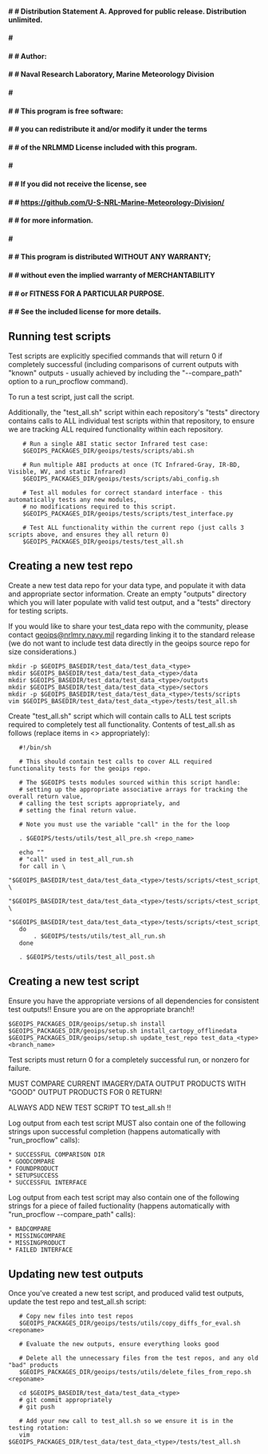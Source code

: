 #### # # Distribution Statement A. Approved for public release. Distribution unlimited.
#### # # 
#### # # Author:
#### # # Naval Research Laboratory, Marine Meteorology Division
#### # # 
#### # # This program is free software:
#### # # you can redistribute it and/or modify it under the terms
#### # # of the NRLMMD License included with this program.
#### # # 
#### # # If you did not receive the license, see
#### # # https://github.com/U-S-NRL-Marine-Meteorology-Division/
#### # # for more information.
#### # # 
#### # # This program is distributed WITHOUT ANY WARRANTY;
#### # # without even the implied warranty of MERCHANTABILITY
#### # # or FITNESS FOR A PARTICULAR PURPOSE.
#### # # See the included license for more details.

Running test scripts
--------------------

Test scripts are explicitly specified commands that will return 0 if completely successful (including
comparisons of current outputs with "known" outputs - usually achieved by including the "--compare_path"
option to a run_procflow command).

To run a test script, just call the script.

Additionally, the "test_all.sh" script within each repository's "tests" directory contains calls
to ALL individual test scripts within that repository, to ensure we are tracking ALL required
functionality within each repository.

```
    # Run a single ABI static sector Infrared test case:
    $GEOIPS_PACKAGES_DIR/geoips/tests/scripts/abi.sh
    
    # Run multiple ABI products at once (TC Infrared-Gray, IR-BD, Visible, WV, and static Infrared)
    $GEOIPS_PACKAGES_DIR/geoips/tests/scripts/abi_config.sh
    
    # Test all modules for correct standard interface - this automatically tests any new modules,
    # no modifications required to this script.
    $GEOIPS_PACKAGES_DIR/geoips/tests/scripts/test_interface.py
    
    # Test ALL functionality within the current repo (just calls 3 scripts above, and ensures they all return 0)
    $GEOIPS_PACKAGES_DIR/geoips/tests/test_all.sh
```

Creating a new test repo
------------------------

Create a new test data repo for your data type, and populate it with data and appropriate sector information.
Create an empty "outputs" directory which you will later populate with valid test output, and a "tests" directory
for testing scripts.

If you would like to share your test_data repo with the community, please contact geoips@nrlmry.navy.mil
regarding linking it to the standard release (we do not want to include test data directly in the
geoips source repo for size considerations.)

```
mkdir -p $GEOIPS_BASEDIR/test_data/test_data_<type>
mkdir $GEOIPS_BASEDIR/test_data/test_data_<type>/data
mkdir $GEOIPS_BASEDIR/test_data/test_data_<type>/outputs
mkdir $GEOIPS_BASEDIR/test_data/test_data_<type>/sectors
mkdir -p $GEOIPS_BASEDIR/test_data/test_data_<type>/tests/scripts
vim $GEOIPS_BASEDIR/test_data/test_data_<type>/tests/test_all.sh
```

Create "test_all.sh" script which will contain calls to ALL test scripts required to completely
test all functionality.  Contents of test_all.sh as follows (replace items in <> appropriately):

```
   #!/bin/sh
   
   # This should contain test calls to cover ALL required functionality tests for the geoips repo.
   
   # The $GEOIPS tests modules sourced within this script handle:
   # setting up the appropriate associative arrays for tracking the overall return value,
   # calling the test scripts appropriately, and 
   # setting the final return value.
   
   # Note you must use the variable "call" in the for the loop
   
   . $GEOIPS/tests/utils/test_all_pre.sh <repo_name>
   
   echo ""
   # "call" used in test_all_run.sh
   for call in \
               "$GEOIPS_BASEDIR/test_data/test_data_<type>/tests/scripts/<test_script_1>" \
               "$GEOIPS_BASEDIR/test_data/test_data_<type>/tests/scripts/<test_script_2>" \
               "$GEOIPS_BASEDIR/test_data/test_data_<type>/tests/scripts/<test_script_3>"
   do
       . $GEOIPS/tests/utils/test_all_run.sh
   done
   
   . $GEOIPS/tests/utils/test_all_post.sh
```

Creating a new test script
--------------------------

Ensure you have the appropriate versions of all dependencies for consistent test outputs!!
Ensure you are on the appropriate branch!!

```
$GEOIPS_PACKAGES_DIR/geoips/setup.sh install
$GEOIPS_PACKAGES_DIR/geoips/setup.sh install_cartopy_offlinedata
$GEOIPS_PACKAGES_DIR/geoips/setup.sh update_test_repo test_data_<type> <branch_name>
```

Test scripts must return 0 for a completely successful run, or nonzero for failure.

MUST COMPARE CURRENT IMAGERY/DATA OUTPUT PRODUCTS WITH "GOOD" OUTPUT PRODUCTS FOR 0 RETURN!

ALWAYS ADD NEW TEST SCRIPT TO test_all.sh !!

Log output from each test script MUST also contain one of the following strings upon successful completion
(happens automatically with "run_procflow" calls):

    * SUCCESSFUL COMPARISON DIR
    * GOODCOMPARE
    * FOUNDPRODUCT
    * SETUPSUCCESS
    * SUCCESSFUL INTERFACE

Log output from each test script may also contain one of the following strings for a piece of failed
fuctionality (happens automatically with "run_procflow --compare_path" calls):

    * BADCOMPARE
    * MISSINGCOMPARE
    * MISSINGPRODUCT
    * FAILED INTERFACE


Updating new test outputs
-------------------------

Once you've created a new test script, and produced valid test outputs, update the test repo and test_all.sh script:

```
   # Copy new files into test repos
   $GEOIPS_PACKAGES_DIR/geoips/tests/utils/copy_diffs_for_eval.sh <reponame>
   
   # Evaluate the new outputs, ensure everything looks good
   
   # Delete all the unnecessary files from the test repos, and any old "bad" products
   $GEOIPS_PACKAGES_DIR/geoips/tests/utils/delete_files_from_repo.sh <reponame>
   
   cd $GEOIPS_BASEDIR/test_data/test_data_<type>
   # git commit appropriately
   # git push
   
   # Add your new call to test_all.sh so we ensure it is in the testing rotation:
   vim $GEOIPS_PACKAGES_DIR/test_data/test_data_<type>/tests/test_all.sh
```
